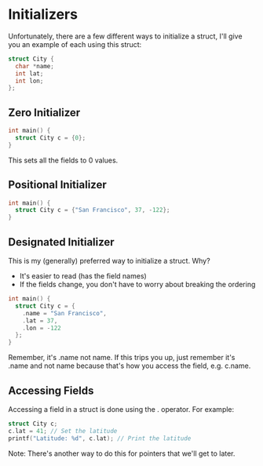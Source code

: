 # Initializers

Unfortunately, there are a few different ways to initialize a struct, I'll give you an example of each using this struct:

```c
struct City {
  char *name;
  int lat;
  int lon;
};
```

## Zero Initializer

```c
int main() {
  struct City c = {0};
}
```

This sets all the fields to 0 values.

## Positional Initializer

```c
int main() {
  struct City c = {"San Francisco", 37, -122};
}
```

## Designated Initializer

This is my (generally) preferred way to initialize a struct. Why?

- It's easier to read (has the field names)
- If the fields change, you don't have to worry about breaking the ordering

```c
int main() {
  struct City c = {
    .name = "San Francisco",
    .lat = 37,
    .lon = -122
  };
}
```

Remember, it's .name not name. If this trips you up, just remember it's .name and not name because that's how you access the field, e.g. c.name.

## Accessing Fields

Accessing a field in a struct is done using the . operator. For example:

```c
struct City c;
c.lat = 41; // Set the latitude
printf("Latitude: %d", c.lat); // Print the latitude
```

Note: There's another way to do this for pointers that we'll get to later.
